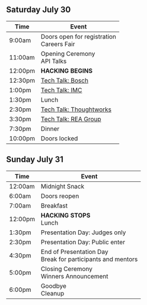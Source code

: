 ## Saturday July 30

Time    | Event
------- | -----
9:00am  | Doors open for registration<br />Careers Fair
11:00am | Opening Ceremony<br />API Talks
12:00pm | **HACKING BEGINS**
12:30pm | [Tech Talk: Bosch](tech-talk.md#bosch)
1:00pm  | [Tech Talk: IMC](tech-talk.md#imc)
1:30pm  | Lunch
2:30pm  | [Tech Talk: Thoughtworks](tech-talk.md#thoughtworks)
3:30pm  | [Tech Talk: REA Group](tech-talk.md#rea)
7:30pm  | Dinner
10:00pm | Doors locked

## Sunday July 31

Time    | Event
------- | -----
12:00am | Midnight Snack
6:00am  | Doors reopen
7:00am  | Breakfast
12:00pm | **HACKING STOPS**<br />Lunch
1:30pm  | Presentation Day: Judges only
2:30pm  | Presentation Day: Public enter
4:30pm  | End of Presentation Day <br /> Break for participants and mentors
5:00pm  | Closing Ceremony<br />Winners Announcement
6:00pm  | Goodbye<br />Cleanup
